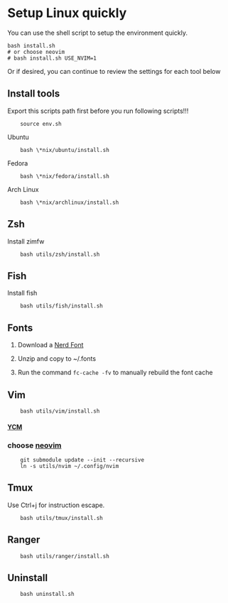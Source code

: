 # Setup Linux quickly 

You can use the shell script to setup the environment quickly.

```shell
bash install.sh
# or choose neovim
# bash install.sh USE_NVIM=1
```
Or if desired, you can continue to review the settings for each tool below

## Install tools 
Export this scripts path first before you run following scripts!!!
```shell
    source env.sh
```

Ubuntu
```shell
    bash \*nix/ubuntu/install.sh
```
Fedora
```shell
    bash \*nix/fedora/install.sh
```
Arch Linux
```shell
    bash \*nix/archlinux/install.sh
```

## Zsh
Install zimfw

```shell
    bash utils/zsh/install.sh
```

## Fish
Install fish
```shell
    bash utils/fish/install.sh
```

## Fonts

1. Download a [Nerd Font](http://nerdfonts.com)

2. Unzip and copy to ~/.fonts

3. Run the command `fc-cache -fv` to manually rebuild the font cache

## Vim

```shell
    bash utils/vim/install.sh
```

#### [YCM](https://github.com/ycm-core/YouCompleteMe)

### choose [neovim](https://github.com/Emin-stack/nvim)
```shell
    git submodule update --init --recursive
    ln -s utils/nvim ~/.config/nvim
```

## Tmux
Use Ctrl+j for instruction escape.
```shell
    bash utils/tmux/install.sh
```

## Ranger
```shell
    bash utils/ranger/install.sh
```

## Uninstall
```shell
    bash uninstall.sh
```
